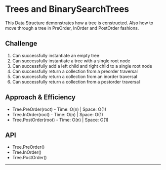 # Trees and BinarySearchTrees
This Data Structure demonstrates how a tree is constructed. Also how to move through a tree in PreOrder, InOrder and PostOrder fashions. 

## Challenge
1. Can successfully instantiate an empty tree
1. Can successfully instantiate a tree with a single root node
1. Can successfully add a left child and right child to a single root node
1. Can successfully return a collection from a preorder traversal
1. Can successfully return a collection from an inorder traversal
1. Can successfully return a collection from a postorder traversal

## Approach & Efficiency
- Tree.PreOrder(root) - Time: O(n) | Space: O(1)
- Tree.InOrder(root) - Time: O(n) | Space: O(1)
- Tree.PostOrder(root) - Time: O(n) | Space: O(1)

## API
- Tree.PreOrder()
- Tree.InOrder()
- Tree.PostOrder()

---




